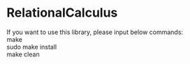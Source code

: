 # RelationalCalculus
If you want to use this library, please input below commands:  
make  
sudo make install  
make clean